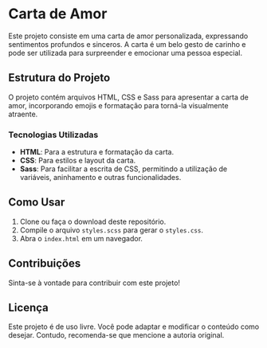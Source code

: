 # Carta de Amor

Este projeto consiste em uma carta de amor personalizada, expressando sentimentos profundos e sinceros. A carta é um belo gesto de carinho e pode ser utilizada para surpreender e emocionar uma pessoa especial.

## Estrutura do Projeto

O projeto contém arquivos HTML, CSS e Sass para apresentar a carta de amor, incorporando emojis e formatação para torná-la visualmente atraente.

### Tecnologias Utilizadas

- **HTML**: Para a estrutura e formatação da carta.
- **CSS**: Para estilos e layout da carta.
- **Sass**: Para facilitar a escrita de CSS, permitindo a utilização de variáveis, aninhamento e outras funcionalidades.

## Como Usar

1. Clone ou faça o download deste repositório.
2. Compile o arquivo `styles.scss` para gerar o `styles.css`.
3. Abra o `index.html` em um navegador.

## Contribuições

Sinta-se à vontade para contribuir com este projeto!

## Licença

Este projeto é de uso livre. Você pode adaptar e modificar o conteúdo como desejar. Contudo, recomenda-se que mencione a autoria original.




